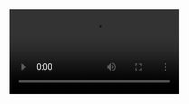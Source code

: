 <video src="https://www.facebook.com/100043035023675/posts/302921751152323/?app=fbl"/>
<br />
<br />
<br />

<h1> FOR all code Corse-1</h1>
<txt>So you want to learn code <br />First you need to decide what soft ware you need to code <br />You need a software but I think best software to code<br />is Microsoft visual code <br /><txt>
<h1>SCROLL DOWN TO DOWNLOAD</h1>
<img src="https://upload.wikimedia.org/wikipedia/commons/thumb/2/2d/Visual_Studio_Code_1.18_icon.svg/1200px-Visual_Studio_Code_1.18_icon.svg.png">

<br />
<h1>DOWNLOAD FOR WINDOWS</h1>


<br />
<a href="https://aka.ms/win32-user-stable">Click Here to download</a>
                  
<br />

<h1>DOWNLOAD FOR (UBUNTU)LUNIX.DEB FILE </h1>

<br />

<a href="https://go.microsoft.com/fwlink/?LinkID=760868">CLICK HERE TO DOWNLOAD</a>

<br />


<h1>DOWNLOAD FOR MAC</h1>

<br />

<a href="https://go.microsoft.com/fwlink/?LinkID=620882">CLICK HERE TO DOWNLOAD</a>

<br />
<br />

<!DOCTYPE html>
<h1>DOWNLOAD REVOKED APPS 
<br /> FOR IPHONE</h1>
<h3>SCROLL DOWN FOR SOLUTION</h3>
<img src="https://image.shutterstock.com/image-vector/stamp-word-revoked-inside-vector-260nw-205211752.jpg">
<img src="https://android.pandahelp.vip/img/pic_img_banner.d154dcc6.png"></ing>
<br />
<img src="https://tutuapp-vip.com/wp-content/uploads/2019/09/tutuapp-icon-200-px-2.png">
<br />
<img src="https://tutuapp-vip.com/wp-content/uploads/2020/04/appcake-iphone-app.png">

<txt>To download apps that are <br /> revoked by apple for it<br /> you need to go to this website<br />And follow the instructions that the <br /> Website say no human verify<txt>
<a href="http://ffapple.com">CLICK HERE TO GET NO REVOKE </a>



